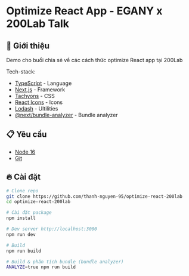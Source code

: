 # Optimize React App - EGANY x 200Lab Talk

## 📗 Giới thiệu

Demo cho buổi chia sẻ về các cách thức optimize React app tại 200Lab

Tech-stack:

- [TypeScript](https://www.typescriptlang.org/) - Language
- [Next.js](https://nextjs.org/) - Framework
- [Tachyons](https://tachyons.io/) - CSS
- [React Icons](https://react-icons.github.io/react-icons/) - Icons
- [Lodash](https://lodash.com/) - Ultilities
- [@next/bundle-analyzer](https://www.npmjs.com/package/@next/bundle-analyzer) - Bundle analyzer

## 📋 Yêu cầu

- [Node 16](https://nodejs.org)
- [Git](https://git-scm.com)

## 🔥 Cài đặt

```bash
# Clone repo
git clone https://github.com/thanh-nguyen-95/optimize-react-200lab
cd optimize-react-200lab

# Cài đặt package
npm install

# Dev server http://localhost:3000
npm run dev

# Build
npm run build

# Build & phân tích bundle (bundle analyzer)
ANALYZE=true npm run build
```
